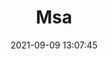 ---
layout: post
title: Msa
date: 2021-09-09 13:07:45
last_modified_at : 2021-09-09 13:07:45
nav_order: 3
has_children: true
permalink: /docs/msa
---